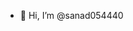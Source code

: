 - 👋 Hi, I’m @sanad054440

<!---
sanad054440/sanad054440 is a ✨ special ✨ repository because its `README.md` (this file) appears on your GitHub profile.
You can click the Preview link to take a look at your changes.
--->
